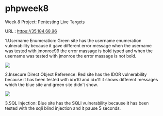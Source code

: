 # phpweek8
Week 8 Project: Pentesting Live Targets

URL : https://35.184.68.96

1.Username Enumeration:
 Green site has the username enumeration vulnerability because it gave different error message
 when the username was tested with jmonroe99 the error massage is bold typed and when the username 
 was tested with jmonroe the error massage is not bold. 
 
 <img src='http://i.imgur.com/f4OsQja.gif'/>
 
2.Insecure Direct Object Reference:
  Red site has the IDOR vulnerability because it has been tested with id=10 and id=11 
  it shows different messages which the blue site and green site didn't show. 
  
 <img src='http://i.imgur.com/U2rXSCr.gif'/>
 
3.SQL Injection:
  Blue site has the SQLI vulnerability because it has been tested with the sqli blind 
  injection and it pause 5 seconds. 
 
 
